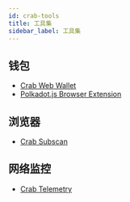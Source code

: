 ```yaml
---
id: crab-tools
title: 工具集
sidebar_label: 工具集
---
```


## 钱包

-  [Crab Web Wallet](https://apps.darwinia.network)
-  [Polkadot.js Browser Extension](https://github.com/polkadot-js/extension)

## 浏览器

- [Crab Subscan](https://crab.subscan.io/)

## 网络监控

- [Crab Telemetry](https://telemetry.polkadot.io/#list/crab)
